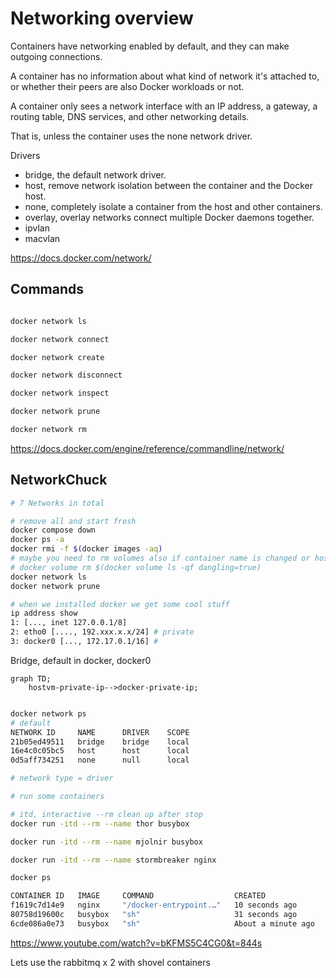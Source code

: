 # Networking overview

Containers have networking enabled by default, and they can make outgoing connections. 

A container has no information about what kind of network it's attached to, or whether their peers are also Docker workloads or not. 

A container only sees a network interface with an IP address, a gateway, a routing table, DNS services, and other networking details. 

That is, unless the container uses the none network driver.

Drivers

* bridge, the default network driver.
* host, remove network isolation between the container and the Docker host.
* none, completely isolate a container from the host and other containers.
* overlay, overlay networks connect multiple Docker daemons together.
* ipvlan
* macvlan

https://docs.docker.com/network/

## Commands

```bash

docker network ls

docker network connect

docker network create

docker network disconnect

docker network inspect

docker network prune

docker network rm

```

https://docs.docker.com/engine/reference/commandline/network/

## NetworkChuck


```bash
# 7 Networks in total

# remove all and start fresh
docker compose down
docker ps -a
docker rmi -f $(docker images -aq)
# maybe you need to rm volumes also if container name is changed or hostname
# docker volume rm $(docker volume ls -qf dangling=true)
docker network ls
docker network prune

# when we installed docker we get some cool stuff
ip address show
1: [..., inet 127.0.0.1/8]
2: etho0 [...., 192.xxx.x.x/24] # private
3: docker0 [..., 172.17.0.1/16] # 

```

Bridge, default in docker, docker0

```mermaid
graph TD;
    hostvm-private-ip-->docker-private-ip;
    
```

```bash
docker network ps
# default
NETWORK ID     NAME      DRIVER    SCOPE
21b05ed49511   bridge    bridge    local
16e4c0c05bc5   host      host      local
0d5aff734251   none      null      local

# network type = driver

# run some containers

# itd, interactive --rm clean up after stop
docker run -itd --rm --name thor busybox

docker run -itd --rm --name mjolnir busybox

docker run -itd --rm --name stormbreaker nginx

docker ps

CONTAINER ID   IMAGE     COMMAND                  CREATED              STATUS              PORTS     NAMES
f1619c7d14e9   nginx     "/docker-entrypoint.…"   10 seconds ago       Up 9 seconds        80/tcp    stormbreaker
80758d19600c   busybox   "sh"                     31 seconds ago       Up 30 seconds                 mjolnir
6cde086a0e73   busybox   "sh"                     About a minute ago   Up About a minute             thor

```
https://www.youtube.com/watch?v=bKFMS5C4CG0&t=844s

Lets use the rabbitmq x 2 with shovel containers